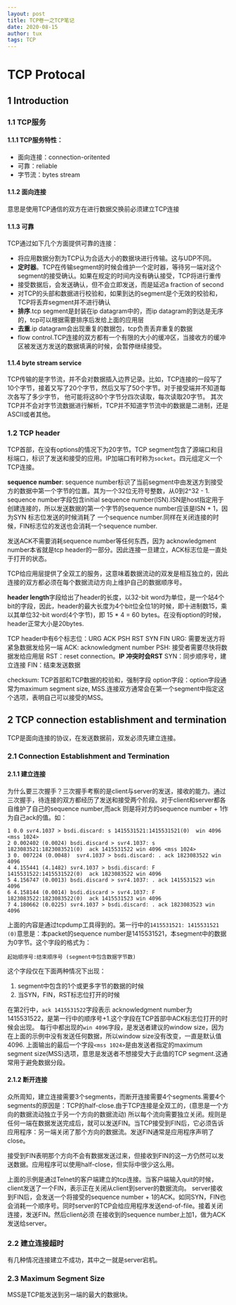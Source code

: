 ```yaml
---
layout: post
title: TCP卷一之TCP笔记
date: 2020-08-15
author: tux
tags: TCP
---
```


# TCP Protocal

## 1 Introduction

### 1.1 TCP服务

#### 1.1.1 TCP服务特性：
- 面向连接：connection-oritented
- 可靠：reliable
- 字节流：bytes stream

#### 1.1.2 面向连接

意思是使用TCP通信的双方在进行数据交换前必须建立TCP连接

#### 1.1.3 可靠

TCP通过如下几个方面提供可靠的连接：
- 将应用数据分割为TCP认为合适大小的数据块进行传输。这与UDP不同。
- **定时器**。TCP在传输segment的时候会维护一个定时器，等待另一端对这个segment的接受确认。如果在规定的时间内没有确认接受，TCP将进行重传
- 接受数据后，会发送确认，但不会立即发送，而是延迟a fraction of second
- 对TCP的头部和数据进行校验和，如果到达的segment是个无效的校验和，TCP将丢弃segment并不进行确认
- **排序**.tcp segment是封装在ip datagram中的，而ip datagram的到达是无序的，tcp可以根据需要排序后发给上面的应用层
- **去重**.ip datagram会出现重复的数据包，tcp负责丢弃重复的数据
- flow control.TCP连接的双方都有一个有限的大小的缓冲区，当接收方的缓冲区被发送方发送的数据填满的时候，会暂停继续接受。

#### 1.1.4 byte stream service

TCP传输的是字节流，并不会对数据插入边界记录。比如，TCP连接的一段写了10个字节，接着又写了20个字节，然后又写了50个字节。对于接受端并不知道每次各写了多少字节，
他可能将这80个字节分四次读取，每次读取20字节。
其次TCP并不会对字节流数据进行解析，TCP并不知道字节流中的数据是二进制，还是ASCII或者其他。

### 1.2 TCP header

TCP首部，在没有options的情况下为20字节。TCP segment包含了源端口和目标端口，标识了发送和接受的应用。IP加端口有时称为`socket`。四元组定义一个TCP连接。

**sequence number**: sequence number标识了当前segment中由发送方到接受方的数据中第一个字节的位置。其为一个32位无符号整数，从0到2^32 - 1.
sequence number字段包含initial sequence number(ISN).ISN是host指定用于创建连接的，所以发送数据的第一个字节的sequence number应该是ISN + 1，因为SYN 标志位发送的时候消耗了
一个sequence number.同样在关闭连接的时候，FIN标志位的发送也会消耗一个sequence number.

发送ACK不需要消耗sequence number等任何东西，因为 acknowledgment number本省就是tcp header的一部分。因此连接一旦建立，ACK标志位是一直处于打开的状态。

TCP给应用层提供了全双工的服务，这意味着数据流动的双发是相互独立的，因此连接的双方都必须在每个数据流动方向上维护自己的数据顺序号。

**header length**字段给出了header的长度，以32-bit word为单位，是一个站4个bit的字段，因此，header的最大长度为4个bit位全位1的时候，即十进制数15，乘以其单位32-bit word(4个字节)，即
15 * 4 = 60 bytes。在没有option的时候，header正常大小是20bytes.

TCP header中有6个标志位：URG ACK PSH RST SYN FIN
URG: 需要发送方将紧急数据发给另一端
ACK:  acknowledgment number
PSH: 接受者需要尽快将数据发给应用层
RST：reset connection。**IP 冲突时会RST**
SYN：同步顺序号，建立连接
FIN：结束发送数据

checksum: TCP首部和TCP数据的校验和，强制字段
option字段：option字段通常为maximum segment size, MSS.连接双方通常会在第一个segment中指定这个选项，表明自己可以接受的MSS。

## 2 TCP connection establishment and termination

TCP是面向连接的协议，在发送数据前，双发必须先建立连接。

### 2.1 Connection Establishment and Termination

#### 2.1.1 建立连接

为什么要三次握手？三次握手考察的是client与server的发送，接收的能力。通过三次握手，待连接的双方都经历了发送和接受两个阶段。对于client和server都各自维护了自己的sequence number,而ack
则是将对方的sequence number + 1作为自己ack的值。如：

```
1 0.0 svr4.1037 > bsdi.discard: s 1415531521:1415531521(0)  win 4096 <mss 1024>
2 0.002402 (0.0024) bsdi.discard > svr4.1037: s 1823083521:1823083521(0)  ack 1415531522 win 4096 <mss 1024>
3 0. 007224 (0.0048)  svr4.1037 > bsdi.discard: . ack 1823083522 win 4096
4 4.155441 (4.1482) svr4.1037 > bsdi.discard: F 1415531522:1415531522(0)  ack 1823083522 win 4096
5 4.156747 (0.0013) bsdi.discard > svr4.1037: . ack 1415531523 win 4096
6 4.158144 (0.0014) bsdi.discard > svr4.1037: F 1823083522:1823083522(0)  ack 1415531523 win 4096
7 4.180662 (0.0225) svr4.1037 > bsdi.discard: . ack 1823083523 win 4096
```

上面的内容是通过tcpdump工具得到的。第一行中的`1415531521: 1415531521 (0)`意思是：本packet的sequence number是1415531521，本segment中的数据为0字节。这个字段的格式为：

```
起始顺序号:结束顺序号 (segment中包含数据字节数)
```
这个字段仅在下面两种情况下出现：

1. segment中包含的1个或更多字节的数据的时候
2. 当SYN，FIN，RST标志位打开的时候

在第2行中，`ack 1415531522`字段表示 acknowledgment number为1415531522，是第一行中的顺序号+1.这个字段在TCP首部中ACK标志位打开的时候会出现。
每行中都出现的`win 4096`字段，是发送者建议的window size，因为在上面的示例中没有发送任何数据，所以window size没有改变，一直是默认值4096.
上面输出的最后一个字段`<mss 1024>`是由发送者指定的maximum segment size(MSS)选项，意思是发送者不想接受大于此值的TCP segment.这通常用于避免数据分段。

#### 2.1.2 断开连接

众所周知，建立连接需要3个segments，而断开连接需要4个segments.需要4个segments的原因是：TCP的half-close.由于TCP连接是全双工的，(意思是一个方向的数据流动独立于另一个方向的数据流动)
所以每个流向需要独立关闭。规则是任何一端在数据发送完成后，就可以发送FIN。当TCP接受到FIN后，它必须告诉应用程序：另一端关闭了那个方向的数据流。发送FIN通常是应用程序声明了close。

接受到FIN表明那个方向不会有数据发送过来，但接收到FIN的这一方仍然可以发送数据。应用程序可以使用half-close，但实际中很少这么用。

上面的示例是通过Telnet的客户端建立的tcp连接。当客户端输入quit的时候，client发送了一个FIN，表示正在关闭从client到server的数据流向。
server接收到FIN后，会发送一个将接受的sequence number + 1的ACK。如同SYN，FIN也会消耗一个顺序号。同时server的TCP会给应用程序发送end-of-file。接着关闭连接，发送FIN。然后client必须
在接收到的sequence number上加1，做为ACK发送给server。

### 2.2 建立连接超时

有几种情况连接建立不成功，其中之一就是server宕机。

### 2.3 Maximum Segment Size

MSS是TCP能发送到另一端的最大的数据块。


